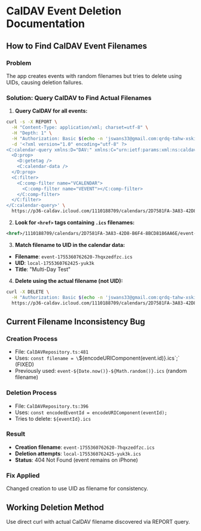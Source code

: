 # CalDAV Event Deletion Documentation

## How to Find CalDAV Event Filenames

### Problem
The app creates events with random filenames but tries to delete using UIDs, causing deletion failures.

### Solution: Query CalDAV to Find Actual Filenames

1. **Query CalDAV for all events:**
```bash
curl -s -X REPORT \
  -H "Content-Type: application/xml; charset=utf-8" \
  -H "Depth: 1" \
  -H "Authorization: Basic $(echo -n 'jswans33@gmail.com:qrdq-tahw-xski-ogbf' | base64)" \
  -d '<?xml version="1.0" encoding="utf-8" ?>
<C:calendar-query xmlns:D="DAV:" xmlns:C="urn:ietf:params:xml:ns:caldav">
  <D:prop>
    <D:getetag />
    <C:calendar-data />
  </D:prop>
  <C:filter>
    <C:comp-filter name="VCALENDAR">
      <C:comp-filter name="VEVENT"></C:comp-filter>
    </C:comp-filter>
  </C:filter>
</C:calendar-query>' \
  https://p36-caldav.icloud.com/1110188709/calendars/2D7581FA-3A83-42D8-B6F4-8BCD8186AA6E/
```

2. **Look for `<href>` tags containing `.ics` filenames:**
```xml
<href>/1110188709/calendars/2D7581FA-3A83-42D8-B6F4-8BCD8186AA6E/event-1755360762620-7hqxzedfzc.ics</href>
```

3. **Match filename to UID in the calendar data:**
- **Filename**: `event-1755360762620-7hqxzedfzc.ics`
- **UID**: `local-1755360762425-yuk3k`
- **Title**: "Multi-Day Test"

4. **Delete using the actual filename (not UID):**
```bash
curl -X DELETE \
  -H "Authorization: Basic $(echo -n 'jswans33@gmail.com:qrdq-tahw-xski-ogbf' | base64)" \
  https://p36-caldav.icloud.com/1110188709/calendars/2D7581FA-3A83-42D8-B6F4-8BCD8186AA6E/event-1755360762620-7hqxzedfzc.ics
```

## Current Filename Inconsistency Bug

### Creation Process
- File: `CalDAVRepository.ts:481`
- Uses: `const filename = \`${encodeURIComponent(event.id)}.ics\`;` (FIXED)
- Previously used: `event-${Date.now()}-${Math.random()}.ics` (random filename)

### Deletion Process  
- File: `CalDAVRepository.ts:396`
- Uses: `const encodedEventId = encodeURIComponent(eventId);`
- Tries to delete: `${eventId}.ics`

### Result
- **Creation filename**: `event-1755360762620-7hqxzedfzc.ics` 
- **Deletion attempts**: `local-1755360762425-yuk3k.ics`
- **Status**: 404 Not Found (event remains on iPhone)

### Fix Applied
Changed creation to use UID as filename for consistency.

## Working Deletion Method
Use direct curl with actual CalDAV filename discovered via REPORT query.